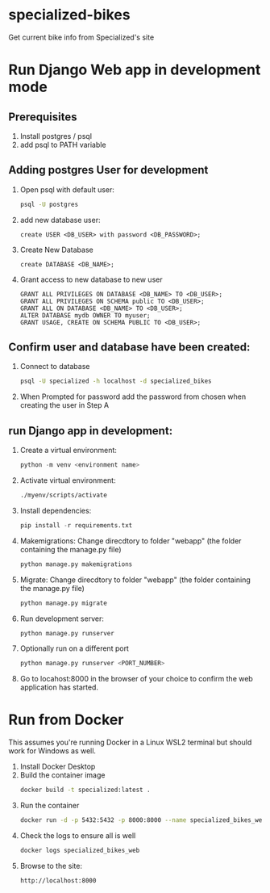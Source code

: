 # specialized-bikes
Get current bike info from Specialized's site

# Run Django Web app in development mode

## Prerequisites
1. Install postgres / psql 
2. add psql to PATH variable

## Adding postgres User for development
1. Open psql with default user: 
    ```sh
    psql -U postgres 
    ```
2. add new database user:
    ```psql
    create USER <DB_USER> with password <DB_PASSWORD>; 
    ```
3. Create New Database
    ```psql
    create DATABASE <DB_NAME>;
    ```
4. Grant access to new database to new user 
    ```psql
    GRANT ALL PRIVILEGES ON DATABASE <DB_NAME> TO <DB_USER>;
    GRANT ALL PRIVILEGES ON SCHEMA public TO <DB_USER>;
    GRANT ALL ON DATABASE <DB_NAME> TO <DB_USER>;
    ALTER DATABASE mydb OWNER TO myuser;
    GRANT USAGE, CREATE ON SCHEMA PUBLIC TO <DB_USER>;
    ```

## Confirm user and database have been created:
1. Connect to database
    ```sh
    psql -U specialized -h localhost -d specialized_bikes
    ```
2. When Prompted for password add the password from chosen when creating the user in Step A

## run Django app in development:
1. Create a virtual environment:
    ```py
    python -m venv <environment name>
    ```

2. Activate virtual environment:
    ```sh
    ./myenv/scripts/activate
    ```
3. Install dependencies:
    ```py
    pip install -r requirements.txt
    ```
4. Makemigrations:
    Change direcdtory to folder "webapp" (the folder containing the manage.py file)
    ```py
    python manage.py makemigrations 
    ```

5. Migrate:
    Change direcdtory to folder "webapp" (the folder containing the manage.py file)
    ```py
    python manage.py migrate
    ```

6. Run development server:
    ```py
    python manage.py runserver 
    ```

7. Optionally run on a different port
    ```py
    python manage.py runserver <PORT_NUMBER>
    ```

8. Go to locahost:8000 in the browser of your choice to confirm the web application has started.

# Run from Docker
This assumes you're running Docker in a Linux WSL2 terminal but should work for Windows as well. 

1. Install Docker Desktop
2. Build the container image
    ```bash
    docker build -t specialized:latest .
    ```
3. Run the container
    ```bash
    docker run -d -p 5432:5432 -p 8000:8000 --name specialized_bikes_web -e POSTGRES_PASSWORD=mysecurepassword -e POSTGRES_DB=specialized_bikes -e POSTGRES_USER=specialized specialized:latest
    ```
4. Check the logs to ensure all is well
    ```bash
    docker logs specialized_bikes_web
    ```
5. Browse to the site:
    ```bash
    http://localhost:8000
    ```

